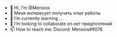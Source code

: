 - 👋 Hi, I’m @Mensios
- 👀 Меня интересует получить опыт работы
- 🌱 I’m currently learning ...
- 💞️ I’m looking to collaborate on нет предпочтений
- 📫 How to reach me: Discord: Mensios#9076

<!---
Mensios/Mensios is a ✨ special ✨ repository because its `README.md` (this file) appears on your GitHub profile.
You can click the Preview link to take a look at your changes.
--->
